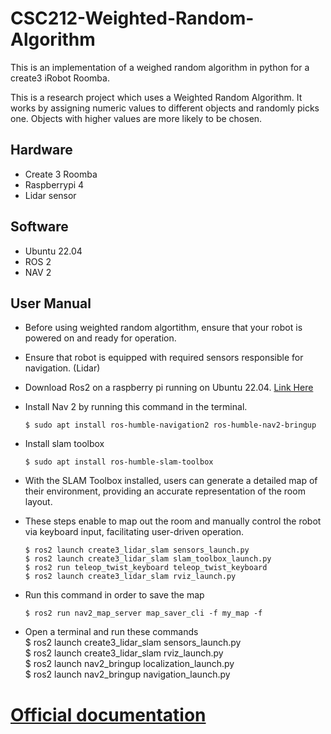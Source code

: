 # CSC212-Weighted-Random-Algorithm
This is an implementation of a weighed random algorithm in python for a create3 iRobot Roomba.

This is a research project which uses a Weighted Random Algorithm. It works by assigning numeric values to different objects and randomly picks one. Objects with higher 
values are more likely to be chosen. 

## Hardware
- Create 3 Roomba
- Raspberrypi 4
- Lidar sensor

## Software
- Ubuntu 22.04
- ROS 2
- NAV 2

## User Manual 
- Before using weighted random algortithm, ensure that your robot is powered on and ready for operation.  
- Ensure that robot is equipped with required sensors responsible for navigation.  (Lidar)
- Download Ros2 on a raspberry pi running on Ubuntu 22.04. [Link Here](https://docs.ros.org/en/crystal/Installation/Linux-Install-Binary.html)
- Install Nav 2 by running this command in the terminal.
  
      $ sudo apt install ros-humble-navigation2 ros-humble-nav2-bringup

- Install slam toolbox

      $ sudo apt install ros-humble-slam-toolbox

- With the SLAM Toolbox installed, users can generate a detailed map of their environment, providing an accurate representation of the room layout.

- These steps enable to map out the room and manually control the robot via keyboard input, facilitating user-driven operation.
   >
      $ ros2 launch create3_lidar_slam sensors_launch.py  
      $ ros2 launch create3_lidar_slam slam_toolbox_launch.py  
      $ ros2 run teleop_twist_keyboard teleop_twist_keyboard
      $ ros2 launch create3_lidar_slam rviz_launch.py
   >

- Run this command in order to save the map

      $ ros2 run nav2_map_server map_saver_cli -f my_map -f

- Open a terminal and run these commands  
      $ ros2 launch create3_lidar_slam sensors_launch.py  
      $ ros2 launch create3_lidar_slam rviz_launch.py  
      $ ros2 launch nav2_bringup localization_launch.py  
      $ ros2 launch nav2_bringup navigation_launch.py  

# [Official documentation](https://newdocu.netlify.app/)

